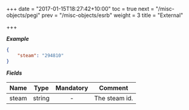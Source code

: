 +++
date = "2017-01-15T18:27:42+10:00"
toc = true
next = "/misc-objects/pegi"
prev = "/misc-objects/esrb"
weight = 3
title = "External"

+++

***Example***

```json
{
    "steam": "294810"
}
```

***Fields***

| Name          | Type             | Mandatory | Comment |
| ------------- |:----------------:|:---------:| ------- |
| steam         | string           |     -     | The steam id. |